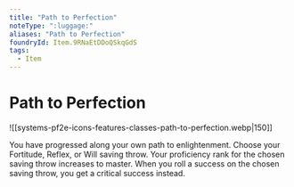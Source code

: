 ```yaml
---
title: "Path to Perfection"
noteType: ":luggage:"
aliases: "Path to Perfection"
foundryId: Item.9RNaEtDDoQSkqGdS
tags:
  - Item
---
```


# Path to Perfection
![[systems-pf2e-icons-features-classes-path-to-perfection.webp|150]]

You have progressed along your own path to enlightenment. Choose your Fortitude, Reflex, or Will saving throw. Your proficiency rank for the chosen saving throw increases to master. When you roll a success on the chosen saving throw, you get a critical success instead.
